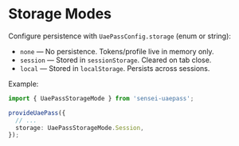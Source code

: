 # Storage Modes

Configure persistence with `UaePassConfig.storage` (enum or string):

- `none` — No persistence. Tokens/profile live in memory only.
- `session` — Stored in `sessionStorage`. Cleared on tab close.
- `local` — Stored in `localStorage`. Persists across sessions.

Example:

```ts
import { UaePassStorageMode } from 'sensei-uaepass';

provideUaePass({
  // ...
  storage: UaePassStorageMode.Session,
});
```
